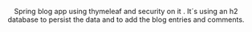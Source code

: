 <p align="center">
    Spring blog app using thymeleaf and security on it
    . It´s using an h2 database to persist the data and to add the blog entries and comments.

</p>
